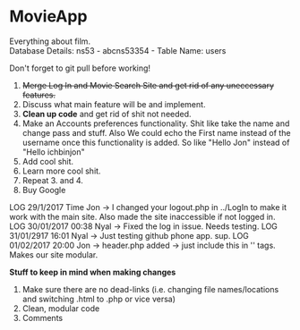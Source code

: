 # MovieApp
Everything about film.<br/>
Database Details: ns53 - abcns53354 - Table Name: users<br/>

Don't forget to git pull before working!

<ol>
<li><strike>Merge Log In and Movie Search Site and get rid of any uneccessary features.</strike></li>
<li>Discuss what main feature will be and implement.</li>
<li><strong>Clean up code</strong> and get rid of shit not needed.</li>
<li>Make an Accounts preferences functionality. Shit like take the name and change pass and stuff. Also We could echo the First name instead of the username once this functionality is added. So like "Hello Jon" instead of "Hello ichbinjon"</li>
<li>Add cool shit.</li>
<li>Learn more cool shit.</li>
<li>Repeat 3. and 4.</li>
<li>Buy Google</li>
</ol>

LOG
29/1/2017 Time Jon -> I changed your logout.php in ../LogIn to make it work with the main site. Also made the site inaccessible if not logged in.<br/>
LOG 30/01/2017 00:38 Nyal -> Fixed the log in issue. Needs testing.
LOG 31/01/2917 16:01 Nyal -> Just testing github phone app. sup.
LOG 01/02/2017 20:00 Jon -> header.php added -> just include this in '<head>' tags. Makes our site modular.


<b>Stuff to keep in mind when making changes</b>
1. Make sure there are no dead-links (i.e. changing file names/locations and switching .html to .php or vice versa)
2. Clean, modular code
3. Comments
